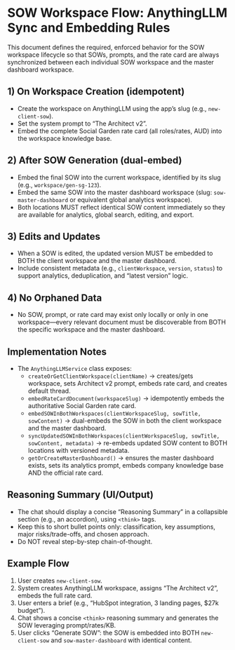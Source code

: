 # SOW Workspace Flow: AnythingLLM Sync and Embedding Rules

This document defines the required, enforced behavior for the SOW workspace lifecycle so that SOWs, prompts, and the rate card are always synchronized between each individual SOW workspace and the master dashboard workspace.

## 1) On Workspace Creation (idempotent)
- Create the workspace on AnythingLLM using the app’s slug (e.g., `new-client-sow`).
- Set the system prompt to “The Architect v2”.
- Embed the complete Social Garden rate card (all roles/rates, AUD) into the workspace knowledge base.

## 2) After SOW Generation (dual-embed)
- Embed the final SOW into the current workspace, identified by its slug (e.g., `workspace/gen-sg-123`).
- Embed the same SOW into the master dashboard workspace (slug: `sow-master-dashboard` or equivalent global analytics workspace).
- Both locations MUST reflect identical SOW content immediately so they are available for analytics, global search, editing, and export.

## 3) Edits and Updates
- When a SOW is edited, the updated version MUST be embedded to BOTH the client workspace and the master dashboard.
- Include consistent metadata (e.g., `clientWorkspace`, `version`, `status`) to support analytics, deduplication, and “latest version” logic.

## 4) No Orphaned Data
- No SOW, prompt, or rate card may exist only locally or only in one workspace—every relevant document must be discoverable from BOTH the specific workspace and the master dashboard.

## Implementation Notes
- The `AnythingLLMService` class exposes:
  - `createOrGetClientWorkspace(clientName)` → creates/gets workspace, sets Architect v2 prompt, embeds rate card, and creates default thread.
  - `embedRateCardDocument(workspaceSlug)` → idempotently embeds the authoritative Social Garden rate card.
  - `embedSOWInBothWorkspaces(clientWorkspaceSlug, sowTitle, sowContent)` → dual-embeds the SOW in both the client workspace and the master dashboard.
  - `syncUpdatedSOWInBothWorkspaces(clientWorkspaceSlug, sowTitle, sowContent, metadata)` → re-embeds updated SOW content to BOTH locations with versioned metadata.
  - `getOrCreateMasterDashboard()` → ensures the master dashboard exists, sets its analytics prompt, embeds company knowledge base AND the official rate card.

## Reasoning Summary (UI/Output)
- The chat should display a concise “Reasoning Summary” in a collapsible section (e.g., an accordion), using `<think>` tags.
- Keep this to short bullet points only: classification, key assumptions, major risks/trade-offs, and chosen approach.
- Do NOT reveal step-by-step chain-of-thought.

## Example Flow
1. User creates `new-client-sow`.
2. System creates AnythingLLM workspace, assigns “The Architect v2”, embeds the full rate card.
3. User enters a brief (e.g., “HubSpot integration, 3 landing pages, $27k budget”).
4. Chat shows a concise `<think>` reasoning summary and generates the SOW leveraging prompt/rates/KB.
5. User clicks “Generate SOW”: the SOW is embedded into BOTH `new-client-sow` and `sow-master-dashboard` with identical content.
